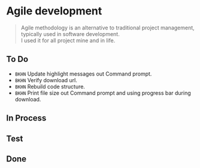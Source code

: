 # Agile development
> Agile methodology is an alternative to traditional project management, typically used in software development.     
I used it for all project mine and in life.


## To Do
  * `BKHN` Update highlight messages out Command prompt.
  * `BKHN` Verify download url.
  * `BKHN` Rebuild code structure.
  * `BKHN` Print file size out Command prompt and using progress bar during download.

## In Process


## Test


## Done
